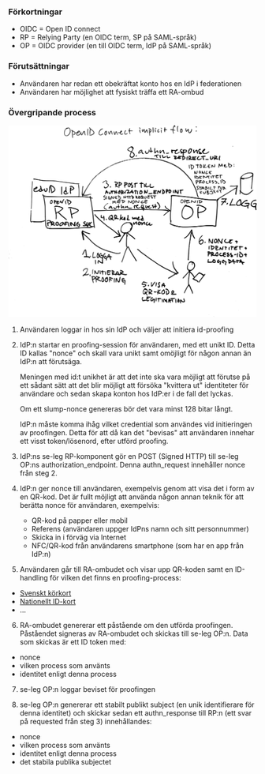 ### Förkortningar

* OIDC = Open ID connect
* RP = Relying Party (en OIDC term, SP på SAML-språk)
* OP = OIDC provider (en till OIDC term, IdP på SAML-språk)

### Förutsättningar

* Användaren har redan ett obekräftat konto hos en IdP i federationen
* Användaren har möjlighet att fysiskt träffa ett RA-ombud

### Övergripande process

![Skiss](/proofing-skiss.png)

1. Användaren loggar in hos sin IdP och väljer att initiera id-proofing

2. IdP:n startar en proofing-session för användaren, med ett unikt ID. Detta ID
   kallas "nonce" och skall vara unikt samt omöjligt för någon annan än IdP:n att
   förutsäga.

   Meningen med id:t unikhet är att det inte ska vara möjligt att förutse på ett
   sådant sätt att det blir möjligt att försöka "kvittera ut" identiteter för
   användare och sedan skapa konton hos IdP:er i de fall det lyckas.

   Om ett slump-nonce genereras bör det vara minst 128 bitar långt.

   IdP:n måste komma ihåg vilket credential som användes vid initieringen av
   proofingen. Detta för att då kan det "bevisas" att användaren innehar ett
   visst token/lösenord, efter utförd proofing.

3. IdP:ns se-leg RP-komponent gör en POST (Signed HTTP) till se-leg OP:ns authorization\_endpoint. Denna authn\_request innehåller nonce från steg 2.

4. IdP:n ger nonce till användaren, exempelvis genom att visa det i form av en QR-kod. Det är fullt möjligt att använda någon annan teknik för att berätta nonce för användaren, exempelvis:

   * QR-kod på papper eller mobil
   * Referens (användaren uppger IdPns namn och sitt personnummer)
   * Skicka in i förväg via Internet
   * NFC/QR-kod från användarens smartphone (som har en app från IdP:n)

5. Användaren går till RA-ombudet och visar upp QR-koden samt en ID-handling för vilken det finns en proofing-process:

  * [Svenskt körkort](/proofing/svensktkorkort)
  * [Nationellt ID-kort](/proofing/nationelltidkort)
  * ...

6. RA-ombudet genererar ett påstående om den utförda proofingen. Påståendet signeras av RA-ombudet och skickas till se-leg OP:n. Data som skickas är ett ID token
med:
  * nonce
  * vilken process som använts
  * identitet enligt denna process

7. se-leg OP:n loggar beviset för proofingen

8. se-leg OP:n genererar ett stabilt publikt subject (en unik identifierare för denna identitet) och skickar sedan ett authn_response till RP:n (ett svar på requested från steg 3) innehållandes:

  * nonce
  * vilken process som använts
  * identitet enligt denna process
  * det stabila publika subjectet
